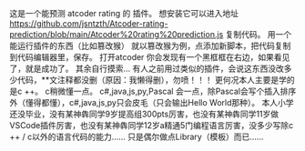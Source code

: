 这是一个能预测 atcoder rating 的 插件。
想安装它可以进入地址 https://github.com/jsntzth/Atcoder-rating-prediction/blob/main/Atcoder%20rating%20prediction.js
复制代码。
用一个能运行插件的东西（比如篡改猴）
就以篡改猴为例，点添加新脚本，把代码复制到代码编辑器里，保存。
打开atcoder 你会发现有一个黑框框在右边，如果看见了，就是成功了。
其余自行摸索...
有人之前用过类似的插件，会说这东西没改多少代码，**文注释都没删（原因：我懒得删），勿喷！！！
更何况本人主要是学的是c ++。
      c稍微懂一点。
      c#,java,js,py,Pascal 会一点，除Pascal会写个插入排序外（懂得都懂），c#,java,js,py只会皮毛（只会输出Hello World那种）。
本人小学还没毕业，没有某神犇同学9岁提高组300pts厉害，也没有某神犇同学11岁做VSCode插件厉害，也没有某神犇同学12岁a精通5门编程语言厉害，没多少写除c ++ / c以外的语言代码的能力……
只是偶尔做点Library（模板）而已……
